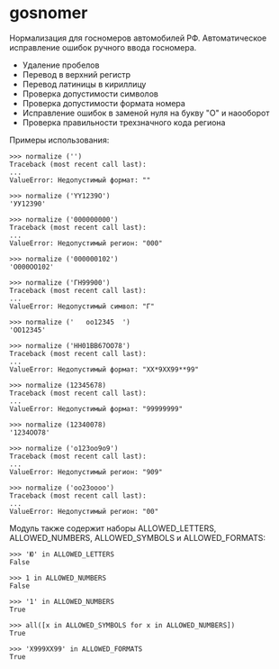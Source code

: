 # gosnomer
 Нормализация для госномеров автомобилей РФ. Автоматическое исправление ошибок ручного ввода госномера.

- Удаление пробелов
- Перевод в верхний регистр
- Перевод латиницы в кириллицу
- Проверка допустимости символов
- Проверка допустимости формата номера
- Исправление ошибок в заменой нуля на букву "О" и наооборот
- Проверка правильности трехзначного кода региона

Примеры использования:
```
>>> normalize ('')
Traceback (most recent call last):
...
ValueError: Недопустимый формат: ""

>>> normalize ('YY1239O')
'УУ12390'

>>> normalize ('000000000')
Traceback (most recent call last):
...
ValueError: Недопустимый регион: "000"

>>> normalize ('000000102')
'О000ОО102'

>>> normalize ('ГН99900')
Traceback (most recent call last):
...
ValueError: Недопустимый символ: "Г"

>>> normalize ('   оо12345  ')
'ОО12345'

>>> normalize ('НН01ВВ67ОО78')
Traceback (most recent call last):
...
ValueError: Недопустимый формат: "ХХ*9ХХ99**99"

>>> normalize (12345678)
Traceback (most recent call last):
...
ValueError: Недопустимый формат: "99999999"

>>> normalize (12340078)
'1234ОО78'

>>> normalize ('о123оо9о9')
Traceback (most recent call last):
...
ValueError: Недопустимый регион: "909"

>>> normalize ('оо23оооо')
Traceback (most recent call last):
...
ValueError: Недопустимый регион: "00"
```

Модуль также содержит наборы ALLOWED_LETTERS, ALLOWED_NUMBERS, ALLOWED_SYMBOLS и ALLOWED_FORMATS:
```
>>> 'Ю' in ALLOWED_LETTERS
False

>>> 1 in ALLOWED_NUMBERS
False

>>> '1' in ALLOWED_NUMBERS
True

>>> all([x in ALLOWED_SYMBOLS for x in ALLOWED_NUMBERS])
True

>>> 'Х999ХХ99' in ALLOWED_FORMATS
True
```